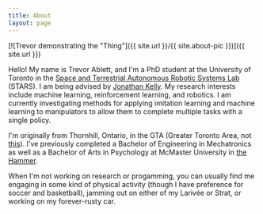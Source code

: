 ```yaml
---
title: About
layout: page
---
```

[![Trevor demonstrating the "Thing"]({{ site.url }}/{{ site.about-pic }})]({{ site.url }})


<p>Hello! My name is Trevor Ablett, and I'm a PhD student at the University of Toronto in the <a href="http://starslab.ca" target="_blank">Space and Terrestrial Autonomous Robotic Systems Lab</a> (STARS). I am being advised by <a href="http://stars.utias.utoronto.ca/~jkelly/" target="_blank">Jonathan Kelly</a>. My research interests include machine learning, reinforcement learning, and robotics. I am currently investigating methods for applying imitation learning and machine learning to manipulators to allow them to complete multiple tasks with a single policy.</p>

<p> I'm originally from Thornhill, Ontario, in the GTA (Greater Toronto Area, not <a href="https://en.wikipedia.org/wiki/Grand_Theft_Auto" target="_blank">this</a>). I've previously completed a Bachelor of Engineering in Mechatronics as well as a Bachelor of Arts in Psychology at McMaster University in <a href="https://www.google.ca/maps/place/Hamilton,+ON/data=!4m2!3m1!1s0x882c986c27de778f:0x2b6aee56d8df0e21?sa=X&ved=0ahUKEwidksHqoOzaAhWq54MKHeckBVIQ8gEI3gEwEg" target="_blank">the Hammer</a>.</p>

<p> When I'm not working on research or progamming, you can usually find me engaging in some kind of physical activity (though I have preference for soccer and basketball), jamming out on either of my Larivée or Strat, or working on my forever-rusty car.